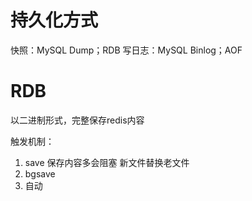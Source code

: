 # 持久化方式
快照：MySQL Dump；RDB
写日志：MySQL Binlog；AOF

# RDB
以二进制形式，完整保存redis内容

触发机制：
1. save
	保存内容多会阻塞
	新文件替换老文件
2. bgsave
3. 自动